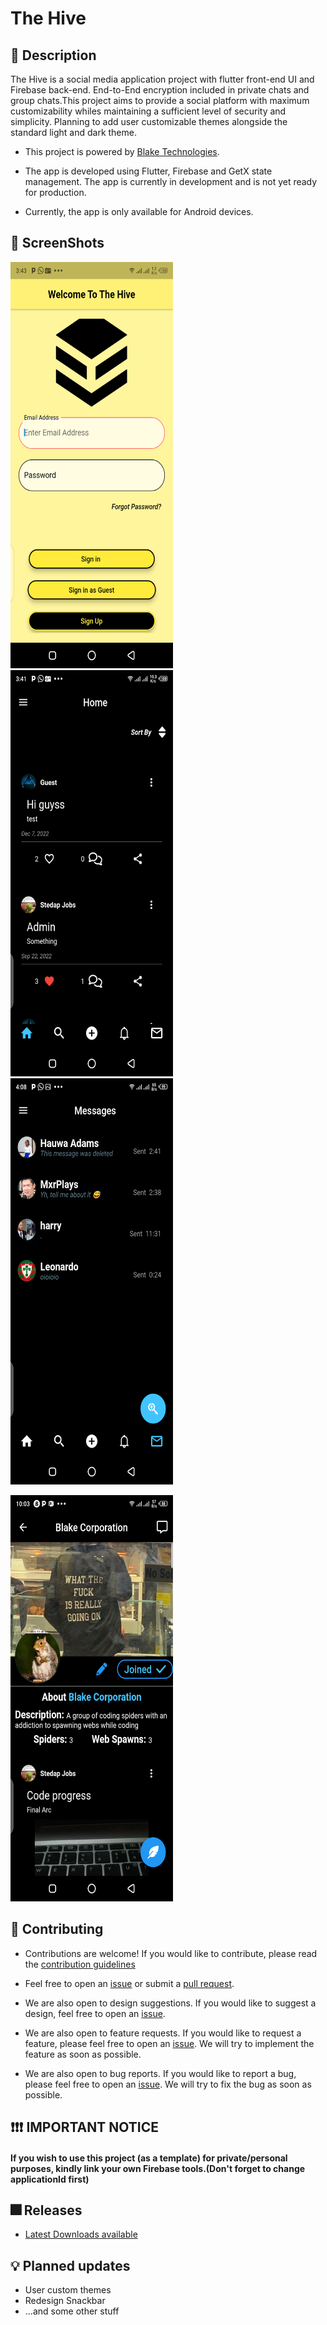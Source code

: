 
# The Hive

## 📃 Description

The Hive is a social media application project with flutter front-end UI and Firebase back-end.
End-to-End encryption included in private chats and group chats.This project aims to provide a social platform with maximum customizability whiles maintaining a sufficient level of security and simplicity.
Planning to add user customizable themes alongside the standard light and dark theme.

- This project is powered by [Blake Technologies](https://aquarius-blake.github.io/portfolio/).

- The app is developed using Flutter, Firebase and GetX state management. The app is
currently in development and is not yet ready for production.

- Currently, the app is only available for Android devices.

## 📱 ScreenShots

<img src="https://github.com/Aquarius-blake/Images/blob/main/The%20Hive/signin.png?raw=true" alt="image" width="260" height="650">  <img src="https://github.com/Aquarius-blake/Images/blob/main/The%20Hive/home.png?raw=true" alt="image" width="260" height="650">  <img src="https://github.com/Aquarius-blake/Images/blob/main/The%20Hive/chats.png?raw=true" alt="image" width="260" height="650">

<img src="https://github.com/Aquarius-blake/Images/blob/main/The%20Hive/grouphome.png?raw=true" alt="image" width="260" height="650">

## 🤗 Contributing

- Contributions are welcome! If you would like to contribute, please read the
[contribution guidelines](CONTRIBUTING.md) 
- Feel free to open an [issue](https://github.com/Aquarius-blake/The_Hive/issues) or submit a [pull request](https://github.com/Aquarius-blake/The_Hive/pulls).
- We are also open to design suggestions. If you would like to suggest a design, feel free to open an [issue](https://github.com/Aquarius-blake/The_Hive/issues).

- We are also open to feature requests. If you would like to request a feature, please feel free to open an [issue](https://github.com/Aquarius-blake/The_Hive/issues). We will try to implement the feature as soon as possible.

- We are also open to bug reports. If you would like to report a bug, please feel free to open an [issue](https://github.com/Aquarius-blake/The_Hive/issues). We will try to fix the bug as soon as possible.

## ❗❗❗ IMPORTANT NOTICE

#### If you wish to use this project (as a template) for private/personal purposes, kindly link your own Firebase tools.(Don't forget to change applicationId first)

## 🎆 Releases

- [Latest Downloads available](https://github.com/Aquarius-blake/The_Hive/releases)


## 💡 Planned updates

- User custom themes
- Redesign Snackbar
- ...and some other stuff 
